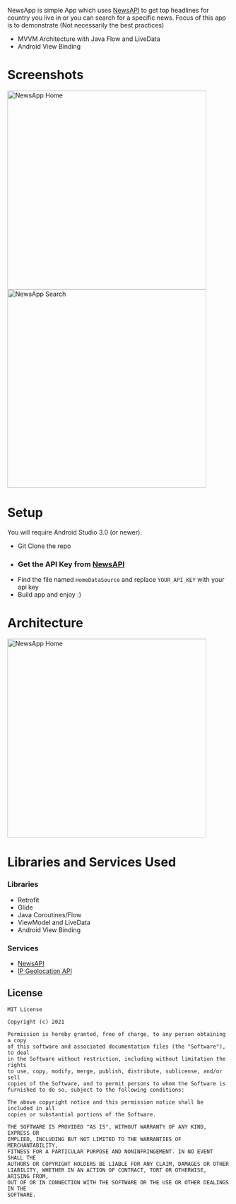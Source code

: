 NewsApp is simple App which uses [NewsAPI](https://newsapi.org/) to get top headlines for country you live in or you can search for a specific news.
Focus of this app is to demonstrate (Not necessarily the best practices)

- MVVM Architecture with Java Flow and LiveData
- Android View Binding

# Screenshots

<img alt="NewsApp Home" height="450px" src="https://raw.githubusercontent.com/brian6382/NewsApp/master/screenshot/screen1.png" />    <img alt="NewsApp Search" height="450px" src="https://raw.githubusercontent.com/brian6382/NewsApp/master/screenshot/screen2.png" />


# Setup
You will require Android Studio 3.0 (or newer).

- Git Clone the repo
- ### Get the API Key from [NewsAPI](https://newsapi.org/)
- Find the file named `HomeDataSource` and replace `YOUR_API_KEY` with your api key
- Build app and enjoy :)

# Architecture

<img alt="NewsApp Home" height="450px" src="https://raw.githubusercontent.com/brian6382/NewsApp/master/screenshot/architecture.png" />

# Libraries and Services Used

### Libraries
- Retrofit
- Glide
- Java Coroutines/Flow
- ViewModel and LiveData
- Android View Binding

### Services
- [NewsAPI](https://newsapi.org/)
- [IP Geolocation API](https://ip-api.com/)


## License
    MIT License

    Copyright (c) 2021

    Permission is hereby granted, free of charge, to any person obtaining a copy
    of this software and associated documentation files (the "Software"), to deal
    in the Software without restriction, including without limitation the rights
    to use, copy, modify, merge, publish, distribute, sublicense, and/or sell
    copies of the Software, and to permit persons to whom the Software is
    furnished to do so, subject to the following conditions:

    The above copyright notice and this permission notice shall be included in all
    copies or substantial portions of the Software.

    THE SOFTWARE IS PROVIDED "AS IS", WITHOUT WARRANTY OF ANY KIND, EXPRESS OR
    IMPLIED, INCLUDING BUT NOT LIMITED TO THE WARRANTIES OF MERCHANTABILITY,
    FITNESS FOR A PARTICULAR PURPOSE AND NONINFRINGEMENT. IN NO EVENT SHALL THE
    AUTHORS OR COPYRIGHT HOLDERS BE LIABLE FOR ANY CLAIM, DAMAGES OR OTHER
    LIABILITY, WHETHER IN AN ACTION OF CONTRACT, TORT OR OTHERWISE, ARISING FROM,
    OUT OF OR IN CONNECTION WITH THE SOFTWARE OR THE USE OR OTHER DEALINGS IN THE
    SOFTWARE.